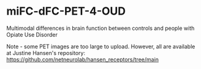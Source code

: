 # miFC-dFC-PET-4-OUD
Multimodal differences in brain function between controls and people with Opiate Use Disorder 



Note - some PET images are too large to upload. However, all are available at Justine Hansen's repository: https://github.com/netneurolab/hansen_receptors/tree/main
